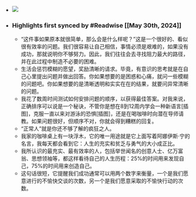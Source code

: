 - ![](https://weread-1258476243.file.myqcloud.com/weread/cover/80/YueWen_41857401/s_YueWen_41857401.jpg)
- ### Highlights first synced by #Readwise [[May 30th, 2024]]
    - “这件事如果原本就很简单，那么会是什么样呢？”这是一个很好的、看似很有效率的问题。我们很容易让自己相信，事情必须是艰难的，如果没有成功，那就说明你不够努力。因此，我们往往会去寻找阻力最大的路径，并在此过程中制造不必要的困难。
    - 生活会惩罚模糊的愿望，奖励清晰的请求。毕竟，有意识的思考就是在自己心里提出问题并做出回答。你如果想要的是困惑和心痛，就问一些模糊的问题吧。你如果想要的是清晰透明和实实在在的结果，就要问异常清晰的问题。
    - 我花了数周时间测试如何安排问题的顺序，以获得最佳答案。对我来说，正确排序可以说是一个秘诀，不管你是想在8到12周内学会一种新语言[插图]，克服一直以来对游泳的恐惧[插图]，还是在喝咖啡时向潜在导师请教。如果问题很好，但顺序不对，你就会得到糟糕的回复。
    - “正常人”就是你还不够了解的疯狂之人。
    - 我家的咖啡桌上有一块浮木，它的唯一用途就是它上面写着阿娜伊斯·宁的名言，我每天都会看到它：人生的充实和贫乏与勇气的大小成正比。
    - 我所认识的最充实、最有效率的人，包括举世闻名的创意人士、亿万富翁、思想领袖等，都这样看待自己的人生历程：25%的时间用来发现自己，75%的时间用来创造自己。
    - 这句话很短，它提醒我们成功通常可以用两个数字来衡量，一个是我们愿意进行的不愉快交谈的次数，另一个是我们愿意采取的不愉快行动的次数。

